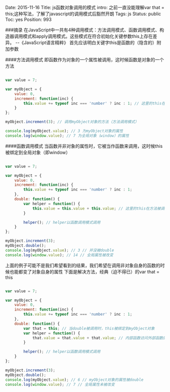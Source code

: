 Date: 2015-11-16
Title: js函数对象调用的模式
intro: 之前一直没能理解var that = this;这种写法，了解了javascript的调用模式后豁然开朗
Tags: js
Status: public
Toc: yes
Position: 993

###摘录
在JavaScript中一共有4种调用模式：方法调用模式、函数调用模式、构造器调用模式和apply调用模式。这些模式在符合初始化关键参数this上存在差异。 --《JavaScript语言精粹》
首先应该明白关键字this是函数的（隐含的）附加参数

####方法调用模式
即函数作为对象的一个属性被调用，这时候函数是对象的一个方法

```javascript

var value = 7;

var myObject = {
	value: 0,
	increment: function(inc) {
		this.value += typeof inc === 'number' ? inc : 1; // 这里的this在方法被调用时绑定到myObject对象
	}
};

myObject.increment(3); // 调用myObject对象的方法（方法调用模式）

console.log(myObject.value); // 3 为myObject对象的属性
console.log(window.value); // 7 为全局对象（window）的属性

```

####函数调用模式
当函数并非对象的属性时，它被当作函数来调用，这时候this被绑定到全局对象（即window）

```javascript

var value = 7;

var myObject = {
	value: 0,
	increment: function(inc) {
		this.value += typeof inc === 'number' ? inc : 1;
	},
	double: function() {
		var helper = function() {
			this.value = this.value + this.value; // 这里的this在方法被调用时绑定到全局（window）对象
		}

		helper(); // helper以函数调用模式调用
	}
};

myObject.increment(3);
myObject.double();
console.log(myObject.value); // 3 // 并没被double
console.log(window.value); // 14 // 全局属性被改变

```

上面的例子可能不是我们希望看到的结果，我们希望在调用非对象自身的函数的时候也能都变了对象自身的属性
下面是解决方法，经典（迫不得已）的var that = this

```javascript

var value = 7;

var myObject = {
	value: 0,
	increment: function(inc) {
		this.value += typeof inc === 'number' ? inc : 1;
	},
	double: function() {
		var that = this; // 当double被调用时，this被绑定到myObject对象
		var helper = function() {
			that.value = that.value + that.value; // 内部函数访问外部函数的变量 避开了this关键字 这里的that指myObject
		}

		helper(); // helper以函数调用模式调用
	}
};

myObject.increment(3);
myObject.double();
console.log(myObject.value); // 6 // myObject对象的属性被double
console.log(window.value); // 7 // 全局属性未被改变

```